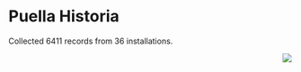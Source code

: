 # Puella Historia

Collected 6411 records from 36 installations.

<p align="right"><img src="https://xn--80aalyho.xn--p1ai/magireco/NAgitan/img/kagome.png" /></p>

